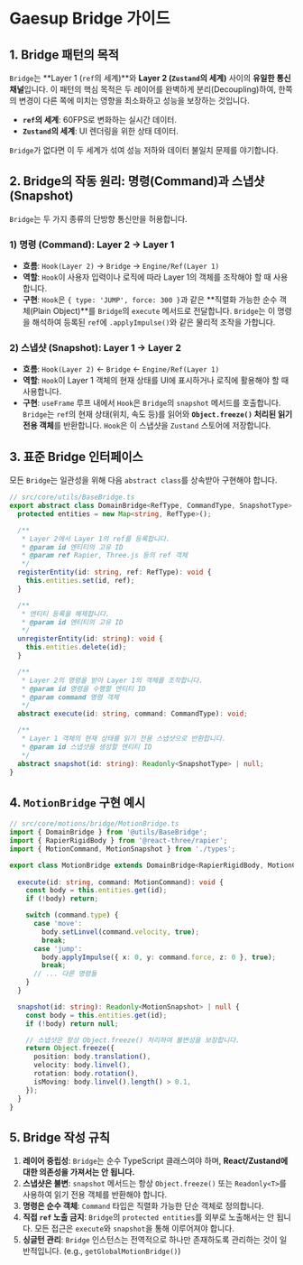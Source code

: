# Gaesup Bridge 가이드

## 1. Bridge 패턴의 목적

`Bridge`는 **Layer 1 (`ref`의 세계)**와 **Layer 2 (`Zustand`의 세계)** 사이의 **유일한 통신 채널**입니다. 이 패턴의 핵심 목적은 두 레이어를 완벽하게 분리(Decoupling)하여, 한쪽의 변경이 다른 쪽에 미치는 영향을 최소화하고 성능을 보장하는 것입니다.

-   **`ref`의 세계**: 60FPS로 변화하는 실시간 데이터.
-   **`Zustand`의 세계**: UI 렌더링을 위한 상태 데이터.

`Bridge`가 없다면 이 두 세계가 섞여 성능 저하와 데이터 불일치 문제를 야기합니다.

## 2. Bridge의 작동 원리: 명령(Command)과 스냅샷(Snapshot)

`Bridge`는 두 가지 종류의 단방향 통신만을 허용합니다.

### **1) 명령 (Command): Layer 2 → Layer 1**

-   **흐름**: `Hook(Layer 2)` → `Bridge` → `Engine/Ref(Layer 1)`
-   **역할**: `Hook`이 사용자 입력이나 로직에 따라 Layer 1의 객체를 조작해야 할 때 사용합니다.
-   **구현**: `Hook`은 `{ type: 'JUMP', force: 300 }`과 같은 **직렬화 가능한 순수 객체(Plain Object)**를 `Bridge`의 `execute` 메서드로 전달합니다. `Bridge`는 이 명령을 해석하여 등록된 `ref`에 `.applyImpulse()`와 같은 물리적 조작을 가합니다.

### **2) 스냅샷 (Snapshot): Layer 1 → Layer 2**

-   **흐름**: `Hook(Layer 2)` ← `Bridge` ← `Engine/Ref(Layer 1)`
-   **역할**: `Hook`이 Layer 1 객체의 현재 상태를 UI에 표시하거나 로직에 활용해야 할 때 사용합니다.
-   **구현**: `useFrame` 루프 내에서 `Hook`은 `Bridge`의 `snapshot` 메서드를 호출합니다. `Bridge`는 `ref`의 현재 상태(위치, 속도 등)를 읽어와 **`Object.freeze()` 처리된 읽기 전용 객체**를 반환합니다. `Hook`은 이 스냅샷을 `Zustand` 스토어에 저장합니다.

## 3. 표준 Bridge 인터페이스

모든 `Bridge`는 일관성을 위해 다음 `abstract class`를 상속받아 구현해야 합니다.

```typescript
// src/core/utils/BaseBridge.ts
export abstract class DomainBridge<RefType, CommandType, SnapshotType> {
  protected entities = new Map<string, RefType>();

  /**
   * Layer 2에서 Layer 1의 ref를 등록합니다.
   * @param id 엔티티의 고유 ID
   * @param ref Rapier, Three.js 등의 ref 객체
   */
  registerEntity(id: string, ref: RefType): void {
    this.entities.set(id, ref);
  }

  /**
   * 엔티티 등록을 해제합니다.
   * @param id 엔티티의 고유 ID
   */
  unregisterEntity(id: string): void {
    this.entities.delete(id);
  }

  /**
   * Layer 2의 명령을 받아 Layer 1의 객체를 조작합니다.
   * @param id 명령을 수행할 엔티티 ID
   * @param command 명령 객체
   */
  abstract execute(id: string, command: CommandType): void;

  /**
   * Layer 1 객체의 현재 상태를 읽기 전용 스냅샷으로 반환합니다.
   * @param id 스냅샷을 생성할 엔티티 ID
   */
  abstract snapshot(id: string): Readonly<SnapshotType> | null;
}
```

## 4. `MotionBridge` 구현 예시

```typescript
// src/core/motions/bridge/MotionBridge.ts
import { DomainBridge } from '@utils/BaseBridge';
import { RapierRigidBody } from '@react-three/rapier';
import { MotionCommand, MotionSnapshot } from './types';

export class MotionBridge extends DomainBridge<RapierRigidBody, MotionCommand, MotionSnapshot> {
  
  execute(id: string, command: MotionCommand): void {
    const body = this.entities.get(id);
    if (!body) return;

    switch (command.type) {
      case 'move':
        body.setLinvel(command.velocity, true);
        break;
      case 'jump':
        body.applyImpulse({ x: 0, y: command.force, z: 0 }, true);
        break;
      // ... 다른 명령들
    }
  }

  snapshot(id: string): Readonly<MotionSnapshot> | null {
    const body = this.entities.get(id);
    if (!body) return null;

    // 스냅샷은 항상 Object.freeze() 처리하여 불변성을 보장합니다.
    return Object.freeze({
      position: body.translation(),
      velocity: body.linvel(),
      rotation: body.rotation(),
      isMoving: body.linvel().length() > 0.1,
    });
  }
}
```

## 5. Bridge 작성 규칙

1.  **레이어 중립성**: `Bridge`는 순수 TypeScript 클래스여야 하며, **React/Zustand에 대한 의존성을 가져서는 안 됩니다.**
2.  **스냅샷은 불변**: `snapshot` 메서드는 항상 `Object.freeze()` 또는 `Readonly<T>`를 사용하여 읽기 전용 객체를 반환해야 합니다.
3.  **명령은 순수 객체**: `Command` 타입은 직렬화 가능한 단순 객체로 정의합니다.
4.  **직접 `ref` 노출 금지**: `Bridge`의 `protected entities`를 외부로 노출해서는 안 됩니다. 모든 접근은 `execute`와 `snapshot`을 통해 이루어져야 합니다.
5.  **싱글턴 관리**: `Bridge` 인스턴스는 전역적으로 하나만 존재하도록 관리하는 것이 일반적입니다. (e.g., `getGlobalMotionBridge()`) 